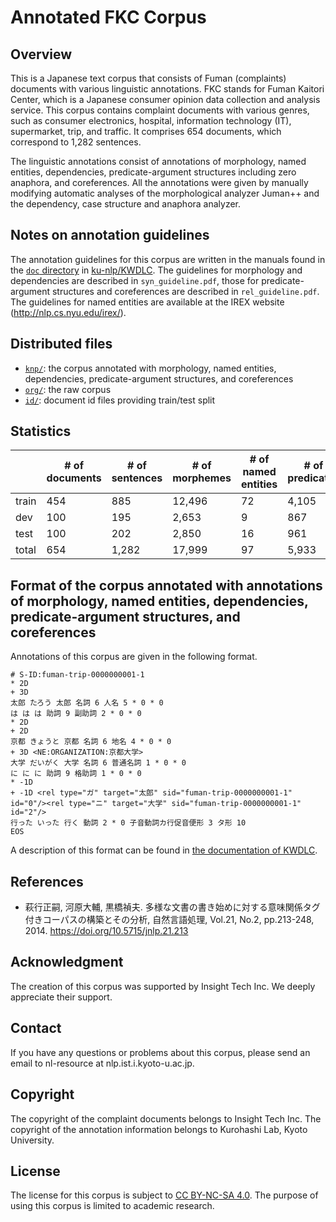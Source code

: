 # Annotated FKC Corpus

## Overview

This is a Japanese text corpus that consists of Fuman (complaints) documents with various linguistic annotations. FKC stands for Fuman Kaitori Center, which is a Japanese consumer opinion data collection and analysis service. This corpus contains complaint documents with various genres, such as consumer electronics, hospital, information technology (IT), supermarket, trip, and traffic. It comprises 654 documents, which correspond to 1,282 sentences.

The linguistic annotations consist of annotations of morphology, named entities, dependencies, predicate-argument structures including zero anaphora, and coreferences. All the annotations were given by manually modifying automatic analyses of the morphological analyzer Juman++ and the dependency, case structure and anaphora analyzer.

## Notes on annotation guidelines

The annotation guidelines for this corpus are written in the manuals found in the [`doc` directory](https://github.com/ku-nlp/KWDLC/tree/master/doc) in [ku-nlp/KWDLC](https://github.com/ku-nlp/KWDLC/).
The guidelines for morphology and dependencies are described in `syn_guideline.pdf`, those for predicate-argument structures and coreferences are described in `rel_guideline.pdf`.
The guidelines for named entities are available at the IREX website (<http://nlp.cs.nyu.edu/irex/>).

## Distributed files

- [`knp/`](./knp): the corpus annotated with morphology, named entities, dependencies, predicate-argument structures, and coreferences
- [`org/`](./org): the raw corpus
- [`id/`](./id): document id files providing train/test split

## Statistics

|       | # of documents | # of sentences | # of morphemes | # of named entities | # of predicates | # of coreferring mentions |
|-------|----------------|----------------|----------------|---------------------|-----------------|---------------------------|
| train | 454            | 885            | 12,496         | 72                  | 4,105           | 565                       |
| dev   | 100            | 195            | 2,653          | 9                   | 867             | 146                       |
| test  | 100            | 202            | 2,850          | 16                  | 961             | 140                       |
| total | 654            | 1,282          | 17,999         | 97                  | 5,933           | 851                       |

## Format of the corpus annotated with annotations of morphology, named entities, dependencies, predicate-argument structures, and coreferences

Annotations of this corpus are given in the following format.

```text
# S-ID:fuman-trip-0000000001-1
* 2D
+ 3D
太郎 たろう 太郎 名詞 6 人名 5 * 0 * 0
は は は 助詞 9 副助詞 2 * 0 * 0
* 2D
+ 2D
京都 きょうと 京都 名詞 6 地名 4 * 0 * 0
+ 3D <NE:ORGANIZATION:京都大学>
大学 だいがく 大学 名詞 6 普通名詞 1 * 0 * 0
に に に 助詞 9 格助詞 1 * 0 * 0
* -1D
+ -1D <rel type="ガ" target="太郎" sid="fuman-trip-0000000001-1" id="0"/><rel type="ニ" target="大学" sid="fuman-trip-0000000001-1" id="2"/>
行った いった 行く 動詞 2 * 0 子音動詞カ行促音便形 3 タ形 10
EOS
```

A description of this format can be found in [the documentation of KWDLC](https://github.com/ku-nlp/KWDLC#format-of-the-corpus-annotated-with-annotations-of-morphology-named-entities-dependencies-predicate-argument-structures-and-coreferences).

## References

- 萩行正嗣, 河原大輔, 黒橋禎夫. 多様な文書の書き始めに対する意味関係タグ付きコーパスの構築とその分析, 自然言語処理, Vol.21, No.2, pp.213-248, 2014.
<https://doi.org/10.5715/jnlp.21.213>

## Acknowledgment

The creation of this corpus was supported by Insight Tech Inc. We deeply appreciate their support.

## Contact

If you have any questions or problems about this corpus, please send an email to nl-resource at nlp.ist.i.kyoto-u.ac.jp.

## Copyright

The copyright of the complaint documents belongs to Insight Tech Inc.
The copyright of the annotation information belongs to Kurohashi Lab, Kyoto University.

## License

The license for this corpus is subject to [CC BY-NC-SA 4.0](https://creativecommons.org/licenses/by-nc-sa/4.0/).
The purpose of using this corpus is limited to academic research.
